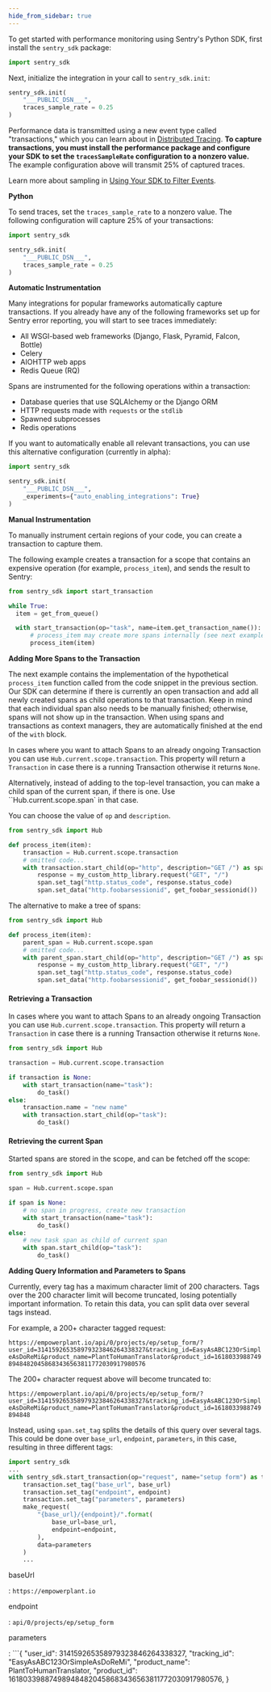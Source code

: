 ```yaml
---
hide_from_sidebar: true
---
```


To get started with performance monitoring using Sentry's Python SDK, first install the `sentry_sdk` package:

```python
import sentry_sdk
```

Next, initialize the integration in your call to `sentry_sdk.init`:

```python
sentry_sdk.init(
    "___PUBLIC_DSN___", 
    traces_sample_rate = 0.25
)
```

Performance data is transmitted using a new event type called "transactions," which you can learn about in [Distributed Tracing](/performance-monitoring/distributed-tracing/#traces-transactions-and-spans). **To capture transactions, you must install the performance package and configure your SDK to set the `tracesSampleRate` configuration to a nonzero value.** The example configuration above will transmit 25% of captured traces.

Learn more about sampling in [Using Your SDK to Filter Events](/error-reporting/configuration/filtering/).

**Python**

To send traces, set the `traces_sample_rate` to a nonzero value. The following configuration will capture 25% of your transactions:

```python
import sentry_sdk

sentry_sdk.init(
    "___PUBLIC_DSN___", 
    traces_sample_rate = 0.25
)
```

**Automatic Instrumentation**

Many integrations for popular frameworks automatically capture transactions. If you already have any of the following frameworks set up for Sentry error reporting, you will start to see traces immediately:

- All WSGI-based web frameworks (Django, Flask, Pyramid, Falcon, Bottle)
- Celery
- AIOHTTP web apps
- Redis Queue (RQ)

Spans are instrumented for the following operations within a transaction:

- Database queries that use SQLAlchemy or the Django ORM
- HTTP requests made with `requests` or the `stdlib`
- Spawned subprocesses
- Redis operations

If you want to automatically enable all relevant transactions, you can use this alternative configuration (currently in alpha):

```python
import sentry_sdk

sentry_sdk.init(
    "___PUBLIC_DSN___",
    _experiments={"auto_enabling_integrations": True}
)
```

**Manual Instrumentation**

<!-- WIZARD python-tracing -->

To manually instrument certain regions of your code, you can create a transaction to capture them.

The following example creates a transaction for a scope that contains an expensive operation (for example, `process_item`), and sends the result to Sentry:

```python
from sentry_sdk import start_transaction

while True:
  item = get_from_queue()

  with start_transaction(op="task", name=item.get_transaction_name()):
      # process_item may create more spans internally (see next examples)
      process_item(item)
```

**Adding More Spans to the Transaction**

The next example contains the implementation of the hypothetical `process_item` function called from the code snippet in the previous section. Our SDK can determine if there is currently an open transaction and add all newly created spans as child operations to that transaction. Keep in mind that each individual span also needs to be manually finished; otherwise, spans will not show up in the transaction. When using spans and transactions as context managers, they are automatically finished at the end of the `with` block.

In cases where you want to attach Spans to an already ongoing Transaction you can use `Hub.current.scope.transaction`. This property will return a `Transaction` in case there is a running Transaction otherwise it returns `None`.

Alternatively, instead of adding to the top-level transaction, you can make a child span of the current span, if there is one. Use ``Hub.current.scope.span` in that case.

You can choose the value of `op` and `description`.

```python
from sentry_sdk import Hub

def process_item(item):
    transaction = Hub.current.scope.transaction
    # omitted code...
    with transaction.start_child(op="http", description="GET /") as span:
        response = my_custom_http_library.request("GET", "/")
        span.set_tag("http.status_code", response.status_code)
        span.set_data("http.foobarsessionid", get_foobar_sessionid())
```

The alternative to make a tree of spans:

```python
from sentry_sdk import Hub

def process_item(item):
    parent_span = Hub.current.scope.span
    # omitted code...
    with parent_span.start_child(op="http", description="GET /") as span:
        response = my_custom_http_library.request("GET", "/")
        span.set_tag("http.status_code", response.status_code)
        span.set_data("http.foobarsessionid", get_foobar_sessionid())
```

<!-- ENDWIZARD -->

#### Retrieving a Transaction

In cases where you want to attach Spans to an already ongoing Transaction you can use `Hub.current.scope.transaction`. This property will return a `Transaction` in case there is a running Transaction otherwise it returns `None`.

```python
from sentry_sdk import Hub

transaction = Hub.current.scope.transaction

if transaction is None:
    with start_transaction(name="task"):
        do_task()
else:
    transaction.name = "new name"
    with transaction.start_child(op="task"):
        do_task()
```

#### Retrieving the current Span

Started spans are stored in the scope, and can be fetched off the scope:

```python
from sentry_sdk import Hub

span = Hub.current.scope.span

if span is None:
    # no span in progress, create new transaction
    with start_transaction(name="task"):
        do_task()
else:
    # new task span as child of current span
    with span.start_child(op="task"):
        do_task()
```

**Adding Query Information and Parameters to Spans**

Currently, every tag has a maximum character limit of 200 characters. Tags over the 200 character limit will become truncated, losing potentially important information. To retain this data, you can split data over several tags instead.

For example, a 200+ character tagged request:

`https://empowerplant.io/api/0/projects/ep/setup_form/?user_id=314159265358979323846264338327&tracking_id=EasyAsABC123OrSimpleAsDoReMi&product_name=PlantToHumanTranslator&product_id=161803398874989484820458683436563811772030917980576`

The 200+ character request above will become truncated to:

`https://empowerplant.io/api/0/projects/ep/setup_form/?user_id=314159265358979323846264338327&tracking_id=EasyAsABC123OrSimpleAsDoReMi&product_name=PlantToHumanTranslator&product_id=1618033988749894848`

Instead, using `span.set_tag` splits the details of this query over several tags. This could be done over `base_url`, `endpoint`, `parameters`, in this case, resulting in three different tags:
```python
import sentry_sdk
...
with sentry_sdk.start_transaction(op="request", name="setup form") as transaction:
    transaction.set_tag("base_url", base_url)
    transaction.set_tag("endpoint", endpoint)
    transaction.set_tag("parameters", parameters)
    make_request(
        "{base_url}/{endpoint}/".format(
            base_url=base_url,
            endpoint=endpoint,
        ),
        data=parameters
    )
    ...
```

baseUrl

: `https://empowerplant.io`

endpoint

: `api/0/projects/ep/setup_form`

parameters

: ```{
"user_id": 314159265358979323846264338327,
"tracking_id": "EasyAsABC123OrSimpleAsDoReMi",
"product_name": PlantToHumanTranslator,
"product_id": 161803398874989484820458683436563811772030917980576,
}
```

